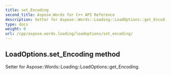 ```yaml
---
title: set_Encoding
second_title: Aspose.Words for C++ API Reference
description: Setter for Aspose::Words::Loading::LoadOptions::get_Encoding. 
type: docs
weight: 0
url: /cpp/aspose.words.loading/loadoptions/set_encoding/
---
```

## LoadOptions.set_Encoding method


Setter for Aspose::Words::Loading::LoadOptions::get_Encoding. 


